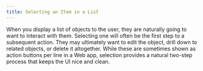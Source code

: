 ```yaml
---
title: Selecting an Item in a List
---
```


When you display a list of objects to the user, they are naturally going to want to interact with them.
Selecting one will often be the first step to a subsequent action.
They may ultimately want to edit the object, drill down to related objects, or delete it altogether.
While these are sometimes shown as action buttons per line in a Web app, selection provides a natural two-step process that keeps the UI nice and clean.
